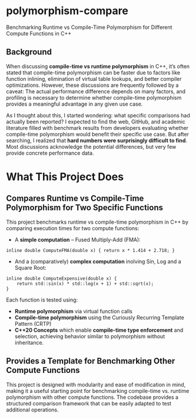 # polymorphism-compare
Benchmarking Runtime vs Compile-Time Polymorphism for Different Compute Functions in C++

## Background
When discussing **compile-time vs runtime polymorphism** in C++, it’s often stated that compile-time polymorphism can be faster due to factors like function inlining, elimination of virtual table lookups, and better compiler optimizations. However, these discussions are frequently followed by a caveat: The actual performance difference depends on many factors, and profiling is necessary to determine whether compile-time polymorphism provides a meaningful advantage in any given use case.

As I thought about this, I started wondering: what specific comparisons had actually been reported? I expected to find the web, GitHub, and academic literature filled with benchmark results from developers evaluating whether compile-time polymorphism would benefit their specific use case. But after searching, I realized that **hard numbers were surprisingly difficult to find**. Most discussions acknowledge the potential differences, but very few provide concrete performance data.

# What This Project Does

## Compares Runtime vs Compile-Time Polymorphism for Two Specific Functions

This project benchmarks runtime vs compile-time polymorphism in C++ by comparing execution times for two compute functions:
- A **simple computation** – Fused Multiply-Add (FMA):
```
inline double ComputeFMA(double x) { return x * 1.414 + 2.718; }
```
- And a (comparatively) **complex computation** inolving Sin, Log and a Square Root:
```
inline double ComputeExpensive(double x) {
    return std::sin(x) * std::log(x + 1) + std::sqrt(x);
}
```
Each function is tested using:
- **Runtime polymorphism** via virtual function calls
- **Compile-time polymorphism** using the Curiously Recurring Template Pattern (CRTP)
- **C++20 Concepts**  which enable **compile-time type enforcement** and selection, achieving behavior similar to polymorphism without inheritance.

## Provides a Template for Benchmarking Other Compute Functions

This project is designed with modularity and ease of modification in mind, making it a useful starting point for benchmarking compile-time vs. runtime polymorphism with other compute functions. The codebase provides a structured comparison framework that can be easily adapted to test additional operations.